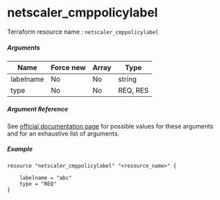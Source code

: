 # netscaler_cmppolicylabel

Terraform resource name : ```netscaler_cmppolicylabel```

##### Arguments

| Name | Force new | Array | Type |
|----|----|----|----|
|labelname|No|No|string|
|type|No|No|REQ, RES|

##### Argument Reference

See [official documentation page](https://developer-docs.citrix.com/projects/netscaler-nitro-api/en/11.0/configuration/compression/cmppolicylabel/cmppolicylabel/) for possible values for these arguments and for an exhaustive list of arguments.

##### Example

```
resource "netscaler_cmppolicylabel" "<resource_name>" {

    labelname = "abc"
    type = "REQ"
}
```

